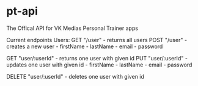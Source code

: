 # pt-api
The Offical API for VK Medias Personal Trainer apps

Current endpoints
Users:
GET "/user" - returns all users
POST "/user" - creates a new user
    - firstName
    - lastName
    - email
    - password
    
GET "user/:userId" - returns one user with given id
PUT "user/:userId" - updates one user with given id
    - firstName
    - lastName
    - email
    - password

DELETE "user/:userId" - deletes one user with given id
